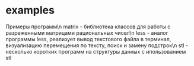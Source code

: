 # examples
Примеры программ\n
matrix - библиотека классов для работы с разреженными матрицами рациональных чисел\n
less - аналог программы less, реализует вывод текстового файла в терминал, визуализацию перемещения по тексту, поиск и замену подстрок\n
stl - несколько коротких программ на структуры данных с ипользованием stl
